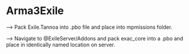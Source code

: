 # Arma3Exile

--> Pack Exile.Tannoa into .pbo file and place into mpmissions folder.

--> Navigate to @ExileServer/Addons and pack exac_core into a .pbo and place in identically named location on server.
